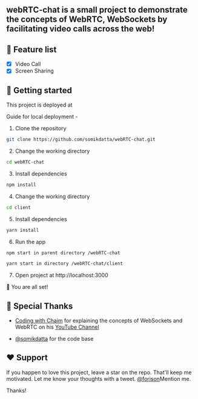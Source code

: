 webRTC-chat is a small project to demonstrate the concepts of WebRTC, WebSockets by facilitating video calls across the web!
---

## 🧐 Feature list

-   [x] Video Call
-   [x] Screen Sharing

## 🚀 Getting started

This project is deployed at 

Guide for local deployment -

1. Clone the repository
```bash
git clone https://github.com/somikdatta/webRTC-chat.git
```
2. Change the working directory
```bash
cd webRTC-chat
```
3. Install dependencies
```bash
npm install
```
4. Change the working directory
```bash
cd client
```
5. Install dependencies
```bash
yarn install
```
6. Run the app
```bash
npm start in parent directory /webRTC-chat
```
```bash
yarn start in directory /webRTC-chat/client
```
7. Open project at http://localhost:3000

🌟 You are all set!

## 🙇 Special Thanks 

- [Coding with Chaim](https://github.com/coding-with-chaim/) for explaining the concepts of WebSockets and WebRTC on his [YouTube Channel](https://www.youtube.com/channel/UC7sCgeZ9xOwCGHIp2mVWlUQ)

- [@somikdatta](https://twitter.com/somikdatta) for the code base

## ❤️ Support

If you happen to love this project, leave a star on the repo. That'll keep me motivated. Let me know your thoughts with a tweet. [@forison](https://twitter.com/somikdatta)Mention me.

Thanks!
